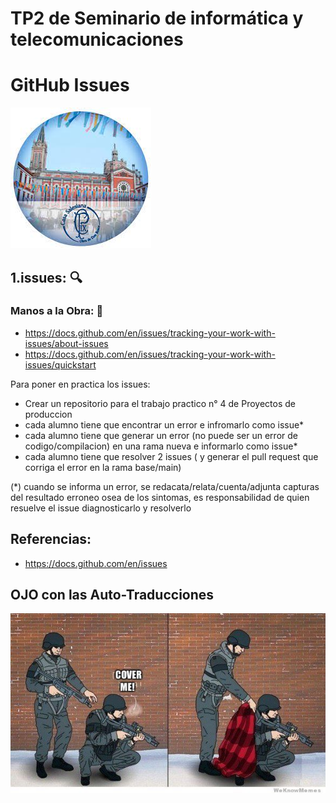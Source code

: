 # TP2 de Seminario de informática y telecomunicaciones
# GitHub Issues

![pio Logo](logopio.jpg)

## 1.issues: :mag:

### Manos a la Obra: :construction_worker:
* https://docs.github.com/en/issues/tracking-your-work-with-issues/about-issues
* https://docs.github.com/en/issues/tracking-your-work-with-issues/quickstart

Para poner en practica los issues:
* Crear un repositorio para el trabajo practico n° 4 de Proyectos de produccion
* cada alumno tiene que encontrar un error e infromarlo como issue*
* cada alumno tiene que generar un error (no puede ser un error de codigo/compilacion) en una rama nueva e informarlo como issue*
* cada alumno tiene que resolver 2 issues ( y generar el pull request que corriga el error en la rama base/main)

(*) cuando se informa un error, se redacata/relata/cuenta/adjunta capturas del resultado erroneo osea de los sintomas, es responsabilidad de quien resuelve el issue diagnosticarlo y resolverlo  
## Referencias:

* https://docs.github.com/en/issues

## OJO con las Auto-Traducciones

![meme](ojotranslate.jpeg)


